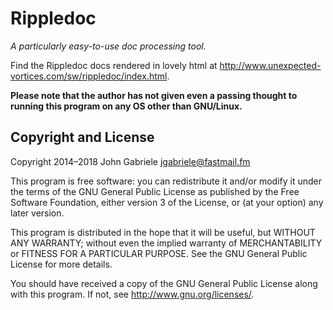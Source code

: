 Rippledoc
=========

*A particularly easy-to-use doc processing tool.*

Find the Rippledoc docs rendered in lovely html at
<http://www.unexpected-vortices.com/sw/rippledoc/index.html>.

**Please note that the author has not given even a passing thought to
running this program on any OS other than GNU/Linux.**


Copyright and License
---------------------

Copyright 2014–2018 John Gabriele <jgabriele@fastmail.fm>

This program is free software: you can redistribute it and/or modify
it under the terms of the GNU General Public License as published by
the Free Software Foundation, either version 3 of the License, or (at
your option) any later version.

This program is distributed in the hope that it will be useful,
but WITHOUT ANY WARRANTY; without even the implied warranty of
MERCHANTABILITY or FITNESS FOR A PARTICULAR PURPOSE.  See the
GNU General Public License for more details.

You should have received a copy of the GNU General Public License
along with this program.  If not, see <http://www.gnu.org/licenses/>.
